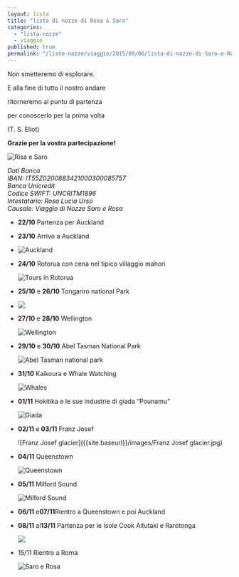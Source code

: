 ```yaml
---
layout: lista
title: "lista di nozze di Rosa & Saro"
categories: 
  - "lista-nozze"
  - viaggio
published: true
permalink: "/liste-nozze/viaggio/2015/09/06/lista-di-nozze-di-Saro-e-Rosa/"
---
```




<div class="citazione">
Non smetteremo di esplorare.

E alla fine di tutto il nostro andare

ritorneremo al punto di partenza

per conoscerlo per la prima volta

<span style="text-align:rigt">(T. S. Eliot)</span>

</div>

**Grazie per la vostra partecipazione!**

![Risa e Saro]({{site.baseurl}}/images/immagine_2.jpg)

<address>
Dati Banca <br/>
IBAN: IT55Z0200883421000300085757 <br/>
Banca Unicredit <br/>
Codice SWIFT: UNCRITM1896 <br/>
Intestatario: Rosa Lucia Urso <br/>
Causale: Viaggio di Nozze Saro e Rosa <br/>
</address>



- **22/10** Partenza per Auckland

- **23/10** Arrivo a Auckland 

- ![Auckland]({{site.baseurl}}/images/torneo-di-auckland.jpg)

- **24/10** Rotorua con  cena nel tipico villaggio mahori  

  ![Tours in Rotorua]({{site.baseurl}}/images/tours-in-rotorua.jpg)

- **25/10** e **26/10** Tongariro national Park 

- ![]({{site.baseurl}}/images/Tongariro-Alpine-Crossing-emerald-Lakes-aerial-view-2_Square.CFO5bA.jpg)

- **27/10** e **28/10** Wellington 

  ![Wellington]({{site.baseurl}}/images/wellington.jpg)

- **29/10** e **30/10** Abel Tasman National Park 

  ![Abel Tasman national park]({{site.baseurl}}/images/abel-tasman-national-park-10.jpg)

- **31/10** Kaikoura  e Whale Watching 

  ![Whales]({{site.baseurl}}/images/whales_640.jpg)

- **01/11** Hokitika e le sue industrie di  giada “Pounamu” 

  ![Giada]({{site.baseurl}}/images/giada.jpg)

- **02/11** e **03/11**  Franz Josef  

  ![Franz Josef glacier]({{site.baseurl}}/images/Franz Josef glacier.jpg)

- **04/11** Queenstown 

  ![ Queenstown]({{site.baseurl}}/images/bg11.jpg)

- **05/11** Milford Sound 

  ![Milford Sound]({{site.baseurl}}/images/milford.jpg)

- **06/11** e**07/11**Rientro a Queenstown e poi Auckland

- **08/11** al**13/11** Partenza per le Isole Cook Aitutaki e Rarotonga 

  ![]({{site.baseurl}}/images/cook%20island.jpg)

- 15/11 Rientro a Roma 

  ![Saro e Rosa]({{site.baseurl}}/images/immagine1.jpg)
